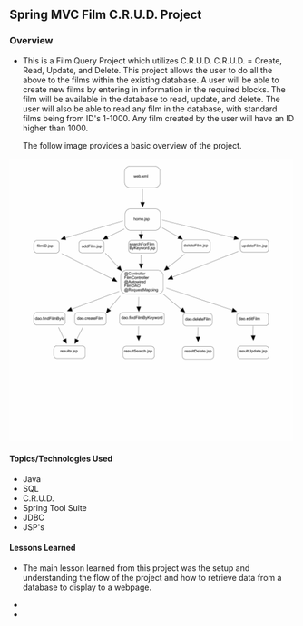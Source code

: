 ## Spring MVC Film C.R.U.D. Project

### Overview

* This is a Film Query Project which utilizes C.R.U.D.
  C.R.U.D. = Create, Read, Update, and Delete.
  This project allows the user to do all the above to the films within the existing database.
  A user will be able to create new films by entering in information in the required blocks.
  The film will be available in the database to read, update, and delete.
  The user will also be able to read any film in the database, with standard films being
  from ID's 1-1000. Any film created by the user will have an ID higher than 1000.
  
  The follow image provides a basic overview of the project.

<img src="https://github.com/sgmerwin/SpringMVCFilmCRUD/blob/master/readme_1_11_20.jpg" width="500" height="500">

#### Topics/Technologies Used

* Java
* SQL
* C.R.U.D.
* Spring Tool Suite
* JDBC
* JSP's


#### Lessons Learned


* The main lesson learned from this project was the setup and understanding the flow
  of the project and how to retrieve data from a database to display to a webpage.

* 

*
